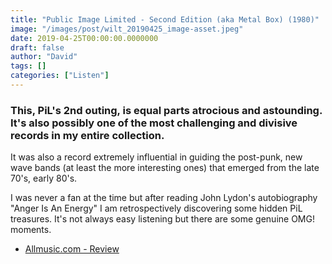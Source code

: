 ```yaml
---
title: "Public Image Limited - Second Edition (aka Metal Box) (1980)"
image: "/images/post/wilt_20190425_image-asset.jpeg"
date: 2019-04-25T00:00:00.0000000
draft: false
author: "David"
tags: []
categories: ["Listen"]
---
```

### This, PiL's 2nd outing, is equal parts atrocious and astounding. It's also possibly one of the most challenging and divisive records in my entire collection.

 It was also a record extremely influential in guiding the post-punk, new wave bands (at least the more interesting ones) that emerged from the late 70's, early 80's. 

 I was never a fan at the time but after reading John Lydon's autobiography "Anger Is An Energy" I am retrospectively discovering some hidden PiL treasures.  It's not always easy listening but there are some genuine OMG! moments.

-  [Allmusic.com - Review](https://www.allmusic.com/album/second-edition-mw0000197931)